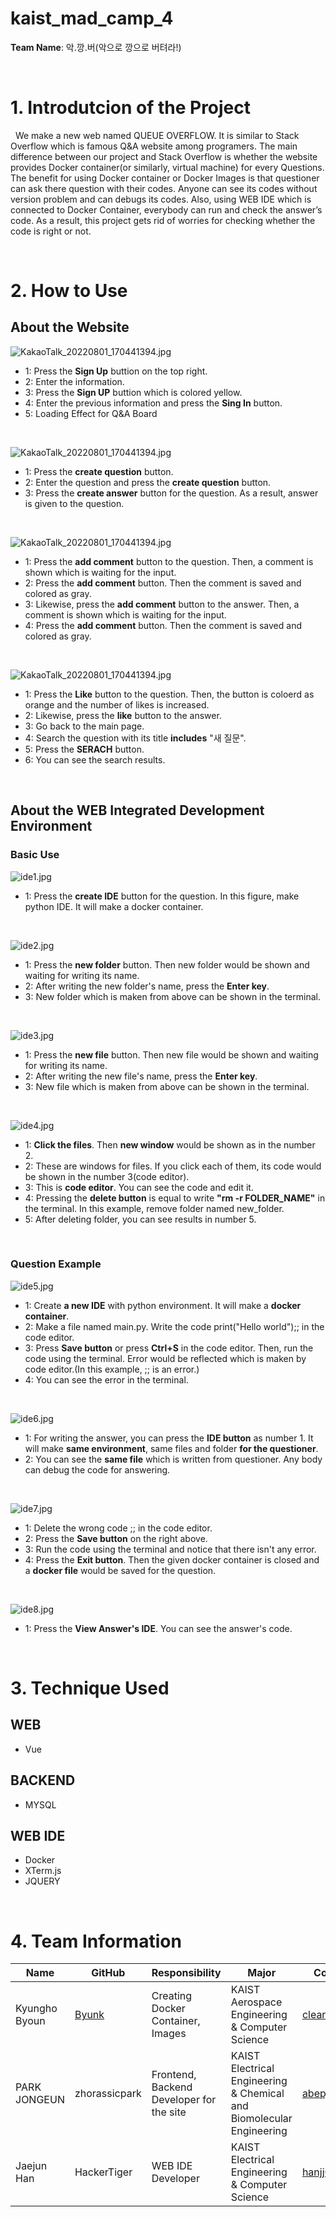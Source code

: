 # **kaist_mad_camp_4**

**Team Name**: 악.깡.버(악으로 깡으로 버텨라!)

<br>

# **1. Introdutcion of the Project**

&nbsp; We make a new web named QUEUE OVERFLOW. It is similar to Stack Overflow which is famous Q&A website among programers. The main difference between our project and Stack Overflow is whether the website provides Docker container(or similarly, virtual machine) for every Questions. The benefit for using Docker container or Docker Images is that questioner can ask there question with their codes. Anyone can see its codes without version problem and can debugs its codes. Also, using WEB IDE which is connected to Docker Container, everybody can run and check the answer’s code. As a result, this project gets rid of worries for checking whether the code is right or not.

<br>

# **2. How to Use**

## **About the Website**

![KakaoTalk_20220801_170441394.jpg](images/qna1.jpg)

- 1: Press the **Sign Up** buttion on the top right.
- 2: Enter the information.
- 3: Press the **Sign UP** buttion which is colored yellow.
- 4: Enter the previous information and press the **Sing In** button.
- 5: Loading Effect for Q&A Board
  
<br>

![KakaoTalk_20220801_170441394.jpg](images/qna2.jpg)

- 1: Press the **create question** button.
- 2: Enter the question and press the **create question** button.
- 3: Press the **create answer** button for the question. As a result, answer is given to the question.

<br>

![KakaoTalk_20220801_170441394.jpg](images/qna3.jpg)

- 1: Press the **add comment** button to the question. Then, a comment is shown which is waiting for the input. 
- 2: Press the **add comment** button. Then the comment is saved and colored as gray.
- 3: Likewise, press the **add comment** button to the answer. Then, a comment is shown which is waiting for the input.
- 4: Press the **add comment** button. Then the comment is saved and colored as gray.

<br>

![KakaoTalk_20220801_170441394.jpg](images/qna4.jpg)

- 1: Press the **Like** button to the question. Then, the button is coloerd as orange and the number of likes is increased.
- 2: Likewise, press the **like** button to the answer.
- 3: Go back to the main page.
- 4: Search the question with its title **includes** "새 질문".
- 5: Press the **SERACH** button.
- 6: You can see the search results.

<br>


## **About the WEB Integrated Development Environment**

### **Basic Use**
![ide1.jpg](images/ide1.jpg)
- 1: Press the **create IDE** button for the question. In this figure, make python IDE. It will make a docker container.

<br>



![ide2.jpg](images/ide2.jpg)
- 1: Press the **new folder** button. Then new folder would be shown and waiting for writing its name.
- 2: After writing the new folder's name, press the **Enter key**.
- 3: New folder which is maken from above can be shown in the terminal.

<br>

![ide3.jpg](images/ide3.jpg)
- 1: Press the **new file** button. Then new file would be shown and waiting for writing its name.
- 2: After writing the new file's name, press the **Enter key**.
- 3: New file which is maken from above can be shown in the terminal.

<br>

![ide4.jpg](images/ide4.jpg)
- 1: **Click the files**. Then **new window** would be shown as in the number 2.
- 2: These are windows for files. If you click each of them, its code would be shown in the number 3(code editor).
- 3: This is **code editor**. You can see the code and edit it.
- 4: Pressing the **delete button** is equal to write **"rm -r FOLDER_NAME"** in the terminal. In this example, remove folder named new_folder.
- 5: After deleting folder, you can see results in number 5.

<br>

### **Question Example**

![ide5.jpg](images/ide5.jpg)
- 1: Create **a new IDE** with python environment. It will make a **docker container**.
- 2: Make a file named main.py. Write the code print("Hello world");; in the code editor.
- 3: Press **Save button** or press **Ctrl+S** in the code editor. Then, run the code using the terminal. Error would be reflected which is maken by code editor.(In this example, ;; is an error.)
- 4: You can see the error in the terminal.
  
<br>

![ide6.jpg](images/ide6.jpg)
- 1: For writing the answer, you can press the **IDE button** as number 1. It will make **same environment**, same files and folder **for the questioner**.
- 2: You can see the **same file** which is written from questioner. Any body can debug the code for answering.

<br>


![ide7.jpg](images/ide7.jpg)
- 1: Delete the wrong code ;; in the code editor.
- 2: Press the **Save button** on the right above.
- 3: Run the code using the terminal and notice that there isn't any error.
- 4: Press the **Exit button**. Then the given docker container is closed and a **docker file** would be saved for the question.

<br>

![ide8.jpg](images/ide8.jpg)
- 1: Press the **View Answer's IDE**. You can see the answer's code.

<br>


 

# **3. Technique Used**
## WEB
- Vue
## BACKEND
- MYSQL
## WEB IDE
- Docker
- XTerm.js
- JQUERY

<br>

# **4. Team Information**

| Name | GitHub | Responsibility | Major | Contact Information |
| --- | --- | --- | --- | --- |
| Kyungho Byoun | [Byunk](https://github.com/Byunk/Online-Code-Compiler-Backend) | Creating Docker Container, Images | KAIST Aerospace Engineering & Computer Science | clearman001@kaist.ac.kr |
| PARK JONGEUN | zhorassicpark | Frontend, Backend Developer for the site | KAIST Electrical Engineering & Chemical and Biomolecular Engineering | abepje@kaist.ac.kr  |
| Jaejun Han | HackerTiger | WEB IDE Developer | KAIST Electrical Engineering & Computer Science | hanjj03@naver.com |
